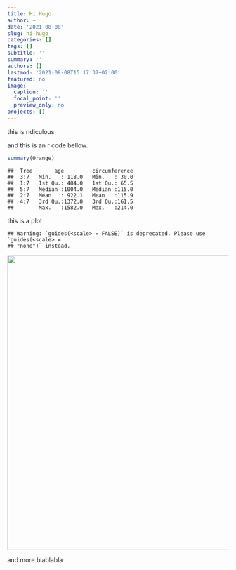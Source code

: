 ```yaml
---
title: Hi Hugo
author: ~
date: '2021-08-08'
slug: hi-hugo
categories: []
tags: []
subtitle: ''
summary: ''
authors: []
lastmod: '2021-08-08T15:17:37+02:00'
featured: no
image:
  caption: ''
  focal_point: ''
  preview_only: no
projects: []
---
```


this is ridiculous

and this is an r code bellow.


```r
summary(Orange)
```

```
##  Tree       age         circumference  
##  3:7   Min.   : 118.0   Min.   : 30.0  
##  1:7   1st Qu.: 484.0   1st Qu.: 65.5  
##  5:7   Median :1004.0   Median :115.0  
##  2:7   Mean   : 922.1   Mean   :115.9  
##  4:7   3rd Qu.:1372.0   3rd Qu.:161.5  
##        Max.   :1582.0   Max.   :214.0
```

this is a plot 


```
## Warning: `guides(<scale> = FALSE)` is deprecated. Please use `guides(<scale> =
## "none")` instead.
```

<img src="{{< blogdown/postref >}}index_files/figure-html/unnamed-chunk-2-1.png" width="672" />

and more blablabla
